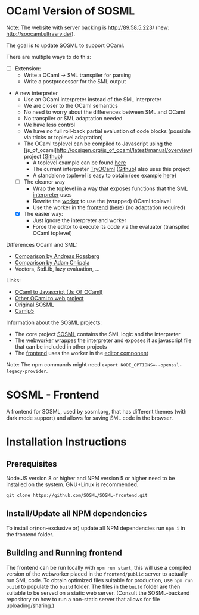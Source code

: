 # OCaml Version of SOSML

Note: The website with server backing is http://89.58.5.223/ (new: http://soocaml.ultrasrv.de/).

The goal is to update SOSML to support OCaml.

There are multiple ways to do this:
- [ ] Extension:
  * Write a OCaml -> SML transpiler for parsing
  * Write a postprocessor for the SML output
* A new interpreter
  * Use an OCaml interpreter instead of the SML interpreter
  * We are closer to the OCaml semantics 
  * No need to worry about the differences between SML and OCaml
  * No transpiler or SML adaptation needed
  * We have less control
  * We have no full roll-back partial evaluation of code blocks (possible via tricks or toplevel adaptation)
  * The OCaml toplevel can be compiled to Javascript using the [js_of_ocaml]http://ocsigen.org/js_of_ocaml/latest/manual/overview) project ([Github](https://github.com/ocsigen/js_of_ocaml))
    * A toplevel example can be found [here](https://github.com/ocsigen/js_of_ocaml/tree/master/toplevel/examples/lwt_toplevel)
    * The current interpreter [TryOCaml](https://try.ocamlpro.com/) ([Github](https://github.com/OCamlPro/tryocaml)) also uses this project
    * A standalone toplevel is easy to obtain (see example [here](https://github.com/ocsigen/js_of_ocaml/issues/629))
  - [ ] The cleaner way
    * Wrap the toplevel in a way that exposes functions that the [SML interpreter](https://github.com/NeuralCoder3/SOOcaml) uses
    * Rewrite the [worker](https://github.com/NeuralCoder3/SOOcaml-webworker) to use the (wrapped) OCaml toplevel
    * Use the worker in the [frontend](https://github.com/NeuralCoder3/SOOCaml-frontend) ([here](https://github.com/NeuralCoder3/SOOCaml-frontend/blob/main/frontend/src/components/CodeMirrorWrapper.tsx)) (no adaptation required)
  - [x] The easier way:
    * Just ignore the interpreter and worker
    * Force the editor to execute its code via the evaluator (transpiled OCaml toplevel)

Differences OCaml and SML:
* [Comparison by Andreas Rossberg](https://people.mpi-sws.org/~rossberg/sml-vs-ocaml.html)
* [Comparison by Adam Chlipala](http://adam.chlipala.net/mlcomp/)
* Vectors, StdLib, lazy evaluation, ...

Links:
* [OCaml to Javascript (Js_Of_OCaml)](https://github.com/ocsigen/js_of_ocaml)
* [Other OCaml to web project](https://github.com/sabine/ocaml-to-wasm-overview#runtime-garbage-collection)
* [Original SOSML](https://sosml.org/)
* [Camlp5](https://github.com/camlp5/camlp5)

Information about the SOSML projects:
* The core project [SOSML](https://github.com/NeuralCoder3/SOOcaml) contains the SML logic and the interpreter
* The [webworker](https://github.com/NeuralCoder3/SOOcaml-webworker) wrappes the interpreter and exposes it as javascript file that can be included in other projects
* The [frontend](https://github.com/NeuralCoder3/SOOCaml-frontend) uses the worker in the [editor component](https://github.com/NeuralCoder3/SOOCaml-frontend/blob/main/frontend/src/components/CodeMirrorWrapper.tsx)

Note: 
The npm commands might need `export NODE_OPTIONS=--openssl-legacy-provider`.

# SOSML - Frontend

A frontend for SOSML, used by sosml.org, that has different themes (with dark mode
support) and allows for saving SML code in the browser.

# Installation Instructions

## Prerequisites

Node.JS version 8 or higher and NPM version 5 or higher need to be installed on the system. GNU+Linux is recommended.
```
git clone https://github.com/SOSML/SOSML-frontend.git
```

## Install/Update all NPM dependencies
To install or(non-exclusive or) update all NPM dependencies run `npm i` in the frontend folder.

## Building and Running  frontend

The frontend can be run locally with `npm run start`, this will use a compiled version of the
webworker placed in the `frontend/public` server to actually run SML code. To obtain
optimized files suitable for production, use `npm run build` to populate tho `build`
folder. The files in the `build` folder are then suitable to be served on a static web
server. (Consult the SOSML-backend repository on how to run a non-static server that
allows for file uploading/sharing.)
